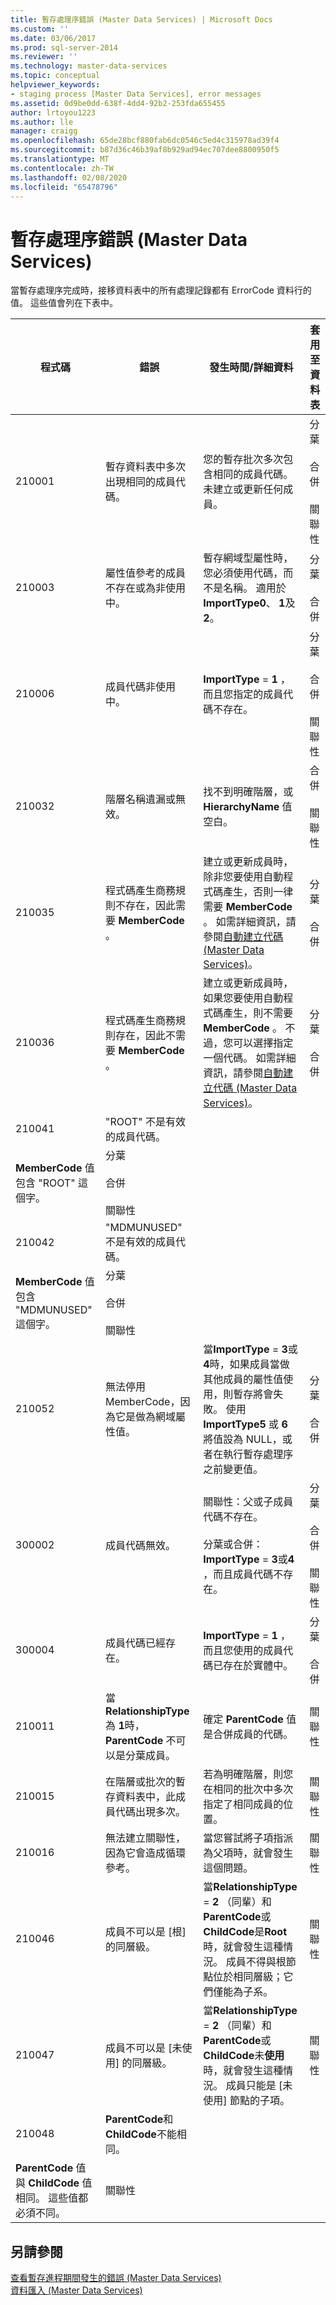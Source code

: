 ```yaml
---
title: 暫存處理序錯誤 (Master Data Services) | Microsoft Docs
ms.custom: ''
ms.date: 03/06/2017
ms.prod: sql-server-2014
ms.reviewer: ''
ms.technology: master-data-services
ms.topic: conceptual
helpviewer_keywords:
- staging process [Master Data Services], error messages
ms.assetid: 0d9be0dd-638f-4dd4-92b2-253fda655455
author: lrtoyou1223
ms.author: lle
manager: craigg
ms.openlocfilehash: 65de28bcf880fab6dc0546c5ed4c315978ad39f4
ms.sourcegitcommit: b87d36c46b39af8b929ad94ec707dee8800950f5
ms.translationtype: MT
ms.contentlocale: zh-TW
ms.lasthandoff: 02/08/2020
ms.locfileid: "65478796"
---
```

# <a name="staging-process-errors-master-data-services"></a>暫存處理序錯誤 (Master Data Services)
  當暫存處理序完成時，接移資料表中的所有處理記錄都有 ErrorCode 資料行的值。 這些值會列在下表中。  
  
|程式碼|錯誤|發生時間/詳細資料|套用至資料表|  
|----------|-----------|--------------------------|----------------------|  
|210001|暫存資料表中多次出現相同的成員代碼。|您的暫存批次多次包含相同的成員代碼。 未建立或更新任何成員。|分葉<br /><br /> 合併<br /><br /> 關聯性|  
|210003|屬性值參考的成員不存在或為非使用中。|暫存網域型屬性時，您必須使用代碼，而不是名稱。 適用於 **ImportType0**、 **1**及 **2**。|分葉<br /><br /> 合併|  
|210006|成員代碼非使用中。|**ImportType** = **1** ，而且您指定的成員代碼不存在。|分葉<br /><br /> 合併<br /><br /> 關聯性|  
|210032|階層名稱遺漏或無效。|找不到明確階層，或 **HierarchyName** 值空白。|合併<br /><br /> 關聯性|  
|210035|程式碼產生商務規則不存在，因此需要 **MemberCode** 。|建立或更新成員時，除非您要使用自動程式碼產生，否則一律需要 **MemberCode** 。 如需詳細資訊，請參閱[自動建立代碼 &#40;Master Data Services&#41;](automatic-code-creation-master-data-services.md)。|分葉<br /><br /> 合併|  
|210036|程式碼產生商務規則存在，因此不需要 **MemberCode** 。|建立或更新成員時，如果您要使用自動程式碼產生，則不需要 **MemberCode** 。 不過，您可以選擇指定一個代碼。 如需詳細資訊，請參閱[自動建立代碼 &#40;Master Data Services&#41;](automatic-code-creation-master-data-services.md)。|分葉<br /><br /> 合併|  
|210041|"ROOT" 不是有效的成員代碼。|
  **MemberCode** 值包含 "ROOT" 這個字。|分葉<br /><br /> 合併<br /><br /> 關聯性|  
|210042|"MDMUNUSED" 不是有效的成員代碼。|
  **MemberCode** 值包含 "MDMUNUSED" 這個字。|分葉<br /><br /> 合併<br /><br /> 關聯性|  
|210052|無法停用 MemberCode，因為它是做為網域屬性值。|當**ImportType** = **3**或**4**時，如果成員當做其他成員的屬性值使用，則暫存將會失敗。 使用 **ImportType5** 或 **6** 將值設為 NULL，或者在執行暫存處理序之前變更值。|分葉<br /><br /> 合併|  
|300002|成員代碼無效。|關聯性：父或子成員代碼不存在。<br /><br /> 分葉或合併： **ImportType** = **3**或**4** ，而且成員代碼不存在。|分葉<br /><br /> 合併<br /><br /> 關聯性|  
|300004|成員代碼已經存在。|**ImportType** = **1** ，而且您使用的成員代碼已存在於實體中。|分葉<br /><br /> 合併|  
|210011|當 **RelationshipType** 為 **1**時， **ParentCode** 不可以是分葉成員。|確定 **ParentCode** 值是合併成員的代碼。|關聯性|  
|210015|在階層或批次的暫存資料表中，此成員代碼出現多次。|若為明確階層，則您在相同的批次中多次指定了相同成員的位置。|關聯性|  
|210016|無法建立關聯性，因為它會造成循環參考。|當您嘗試將子項指派為父項時，就會發生這個問題。|關聯性|  
|210046|成員不可以是 [根] 的同層級。|當**RelationshipType** = **2** （同輩）和**ParentCode**或**ChildCode**是**Root**時，就會發生這種情況。 成員不得與根節點位於相同層級；它們僅能為子系。|關聯性|  
|210047|成員不可以是 [未使用] 的同層級。|當**RelationshipType** = **2** （同輩）和**ParentCode**或**ChildCode**未**使用**時，就會發生這種情況。 成員只能是 [未使用] 節點的子項。|關聯性|  
|210048|**ParentCode**和**ChildCode**不能相同。|
  **ParentCode** 值與 **ChildCode** 值相同。 這些值都必須不同。|關聯性|  
  
## <a name="see-also"></a>另請參閱  
 [查看暫存進程期間發生的錯誤 &#40;Master Data Services&#41;](view-errors-that-occur-during-staging-master-data-services.md)   
 [資料匯入 &#40;Master Data Services&#41;](overview-importing-data-from-tables-master-data-services.md)  
  
  
